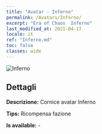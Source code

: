 ```yaml
---
title: "Avatar - Inferno"
permalink: /Avatars/Inferno/
excerpt: "Era of Chaos  Inferno"
last_modified_at: 2021-04-17
locale: it
ref: "Inferno.md"
toc: false
classes: wide
---
```

 ![Inferno](/images/a/avatarFrame_3.png)

## Dettagli

 **Descrizione:** Cornice avatar Inferno 

 **Tips:** Ricompensa fazione 

 **Is available:**  - 


